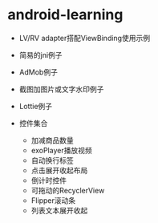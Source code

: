 # android-learning

- LV/RV adapter搭配ViewBinding使用示例
- 简易的jni例子
- AdMob例子
- 截图加图片或文字水印例子
- Lottie例子

- 控件集合
  - 加减商品数量
  - exoPlayer播放视频
  - 自动换行标签
  - 点击展开收起布局
  - 倒计时控件
  - 可拖动的RecyclerView
  - Flipper滚动条
  - 列表文本展开收起

